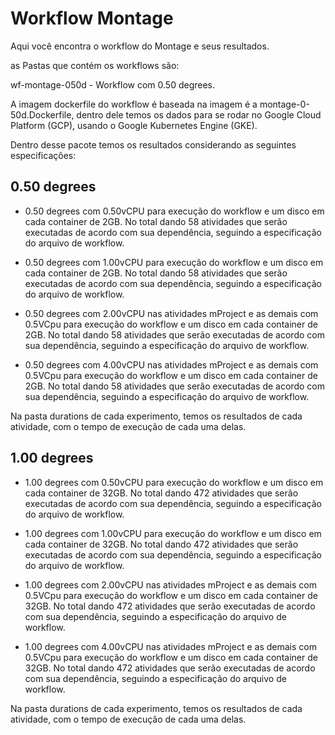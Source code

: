 # Workflow Montage

Aqui você encontra o workflow do Montage e seus resultados.

as Pastas que contém os workflows são:

wf-montage-050d - Workflow com 0.50 degrees.

A imagem dockerfile do workflow é baseada na imagem é a montage-0-50d.Dockerfile, dentro dele temos os dados para se rodar no Google Cloud Platform (GCP), usando o Google Kubernetes Engine (GKE).

Dentro desse pacote temos os resultados considerando as seguintes especificações:

## 0.50 degrees

- 0.50 degrees com 0.50vCPU para execução do workflow e um disco em cada container de 2GB. No total dando 58 atividades que serão executadas de acordo com sua dependência, seguindo a especificação do arquivo de workflow.


- 0.50 degrees com 1.00vCPU para execução do workflow e um disco em cada container de 2GB. No total dando 58 atividades que serão executadas de acordo com sua dependência, seguindo a especificação do arquivo de workflow.


- 0.50 degrees com 2.00vCPU nas atividades mProject e as demais com 0.5VCpu para execução do workflow e um disco em cada container de 2GB. No total dando 58 atividades que serão executadas de acordo com sua dependência, seguindo a especificação do arquivo de workflow.


- 0.50 degrees com 4.00vCPU nas atividades mProject e as demais com 0.5VCpu para execução do workflow e um disco em cada container de 2GB. No total dando 58 atividades que serão executadas de acordo com sua dependência, seguindo a especificação do arquivo de workflow.

Na pasta durations de cada experimento, temos os resultados de cada atividade, com o tempo de execução de cada uma delas.

## 1.00 degrees

- 1.00 degrees com 0.50vCPU para execução do workflow e um disco em cada container de 32GB. No total dando 472 atividades que serão executadas de acordo com sua dependência, seguindo a especificação do arquivo de workflow.

- 1.00 degrees com 1.00vCPU para execução do workflow e um disco em cada container de 32GB. No total dando 472 atividades que serão executadas de acordo com sua dependência, seguindo a especificação do arquivo de workflow.

- 1.00 degrees com 2.00vCPU nas atividades mProject e as demais com 0.5VCpu para execução do workflow e um disco em cada container de 32GB. No total dando 472 atividades que serão executadas de acordo com sua dependência, seguindo a especificação do arquivo de workflow.

- 1.00 degrees com 4.00vCPU nas atividades mProject e as demais com 0.5VCpu para execução do workflow e um disco em cada container de 32GB. No total dando 472 atividades que serão executadas de acordo com sua dependência, seguindo a especificação do arquivo de workflow.

Na pasta durations de cada experimento, temos os resultados de cada atividade, com o tempo de execução de cada uma delas.





